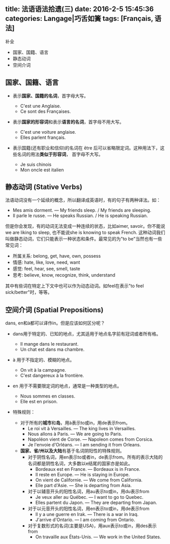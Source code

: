 title: 法语语法拾遗(三)
date: 2016-2-5 15:45:36
categories: Langage|巧舌如簧
tags: [Français, 语法]
---

补全

* 国家、国籍、语言
* 静态动词
* 空间介词


<!-- more -->

## 国家、国籍、语言

* 表示**国家、国籍的名词**，首字母大写。

	- C'est une Anglaise.
	- Ce sont des Françaises.


* 表示**国家的形容词**和表示**语言的名词**，首字母不用大写。

	- C'est une voiture anglaise.
	- Elles parlent français.


* 表示国籍(还有职业和信仰)的名词在 être 后可以省略限定词。这种用法下，这些名词的用法**类似于形容词**， 首字母不大写。

	- Je suis chinois
	- Mon oncle est italien

## 静态动词 (Stative Verbs)

法语动词没有一个延续的概念，所以翻译成英语时，有的句子有两种译法。如：

* Mes amis dorment. — My friends sleep. / My friends are sleeping.
* Il parle le russe. — He speaks Russian. / He is speaking Russian.

但是你会发现，有的动词无法变成一种连续的状态，比如aimer, savoir。你不能说we are liking to sleep, 也不能说she is knowing to speak French. 这种动词我们叫做静态动词，它们只能表示一种状态和条件。最常见的为"to be"当然也有一些常见词：

* 所属关系: belong, get, have, own, possess
* 情感: hate, like, love, need, want
* 感觉: feel, hear, see, smell, taste
* 思考: believe, know, recognize, think, understand

其中有些词在特定上下文中也可以作为动态动词。如feel在表示"to feel sick/better"时，等等。

## 空间介词 (Spatial Prepositions)

dans, en和à都可以译作in。但是应该如何区分呢？

* dans用于特定的、已知的地点，尤其适用于地点名字前有冠词或者所有格。
	
	- Il mange dans le restaurant.
	- Un chat est dans ma chambre.


* à 用于不指定的、模糊的地点。

	- On vit à la campagne.
	- C'est dangereux à la frontière.


* en 用于不需要限定词的地点，通常是一种类型的地点。

	- Nous sommes en classes.
	- Elle est en prison.


* 特殊规则：

	* 对于所有的**城市**和**岛**，用à表示to或in，用de表示from。
		- Le roi vit à Versailles. — The king lives in Versailles.
		- Nous allons à Paris. — We are going to Paris.
		- Napoléon vient de Corse. — Napoleon comes from Corsica.
		- Je l'envoie d'Orléans. — I am sending it from Orleans.
	* **国家、省/州以及大陆**有基于名词阴阳性的特殊规则。
		* 对于阴性名词，用en表示to或者in，de表示from。所有的表示大陆的名词都是阴性名词，大多数以e结尾的国家亦是如此。
			- Bordeaux est en France. — Bordeaux is in France.
			- Il reste en Europe. — He is staying in Europe.
			- On vient de Californie. — We come from California.
			- Elle part d'Asie. — She is departing from Asia.
		* 对于以辅音开头的阳性名词，用au表示to或in，用du表示from
			- Je veux aller au Québec. — I want to go to Quebec.
			- Elles partent du Japon. — They are departing from Japan.
		* 对于以元音开头的阳性名词，用en表示to或in，用de表示from
			- Il y a une guerre en Irak. — There is a war in Iraq.
			- J'arrive d'Ontario. — I am coming from Ontario.
		* 对于复数形式的名词(主要是USA)，用aux表示to或in，用des表示from
			- On travaille aux États-Unis. — We work in the United States.